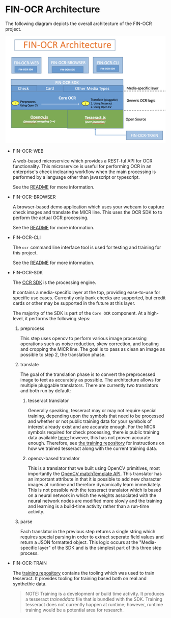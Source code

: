 # FIN-OCR Architecture

The following diagram depicts the overall architecture of the FIN-OCR project.

![Architecture](./diagrams/architecture.png)

* FIN-OCR-WEB

  A web-based microservice which provides a REST-ful API for OCR functionality. This microservice is useful for performing OCR in an enterprise's check inclearing workflow when the main processing is performed by a language other than javascript or typescript.
  
  See the [README](https://github.com/discoverfinancial/fin-ocr-rest?tab=readme-ov-file#fin-ocr-rest) for more information.

* FIN-OCR-BROWSER

  A browser-based demo application which uses your webcam to capture check images and translate the MICR line.  This uses the OCR SDK to to perform the actual OCR processing.
  
  See the [README](https://github.com/discoverfinancial/fin-ocr-browser?tab=readme-ov-file#fin-ocr-browser-based-demo-application) for more information.

* FIN-OCR-CLI

  The `ocr` command line interface tool is used for testing and training for this project.
  
  See the [README](https://github.com/discoverfinancial/fin-ocr-cli?tab=readme-ov-file#fin-ocr-cli) for more information.

* FIN-OCR-SDK

  The [OCR SDK](https://github.com/discoverfinancial/fin-ocr-sdk?tab=readme-ov-file#fin-ocr-sdk) is the processing engine.

  It contains a media-specific layer at the top, providing ease-to-use for specific use cases.  Currently only bank checks are supported, but credit cards or other may be supported in the future at this layer.

  The majority of the SDK is part of the `Core OCR` component.  At a high-level, it performs the following steps:

  1. preprocess
     
     This step uses opencv to perform various image processing operations such as noise reduction, skew correction, and locating and cropping the MICR line.  The goal is to pass as clean an image as possible to step 2, the translation phase.
     
  2. translate
  
     The goal of the translation phase is to convert the preprocessed image to text as accurately as possible.
     The architecture allows for multiple pluggable translators.  There are currently two translators and both run by default:

     1. tesseract translator
     
        Generally speaking, tesseract may or may not require special training, depending upon the symbols that need to be processed and whether or not public training data for your symbols of interest already exist and are accurate enough.  For the MICR symbols required for check processing, there is public training data available [here](https://github.com/BigPino67/Tesseract-MICR-OCR/blob/master/Tessdata/mcr.traineddata); however, this has not proven accurate enough.  Therefore, see [the training repository](https://github.com/discoverfinancial/fin-ocr-train) for instructions on how we trained tesseract along with the current training data.

     2. opencv-based translator

        This is a translator that we built using OpenCV primitives, most importantly the [OpenCV matchTemplate API](https://docs.opencv.org/3.4/d8/dd1/tutorial_js_template_matching.html).  This translator has an important attribute in that it is possible to add new character images at runtime and therefore dynamically learn immediately.  This is not possible with the tesseract translator which is based on a neural network in which the weights associated with the neural network nodes are modified more slowly and the training and learning is a build-time activity rather than a run-time activity.

  3. parse

     Each translator in the previous step returns a single string which requires special parsing in order to extract seperate field values and return a JSON formatted object.  This logic occurs at the "Media-specific layer" of the SDK and is the simplest part of this three step process.

* FIN-OCR-TRAIN

  The [training repository](https://github.com/discoverfinancial/fin-ocr-train) contains the tooling which was used to train tesseract.  It provides tooling for training based both on real and synthethic data. 
  
  > NOTE: Training is a development or build time activity.  It produces a tesseract *traineddata* file that is bundled with the SDK.  Training tesseract does not currently happen at runtime; however, runtime training would be a potential area for research.


